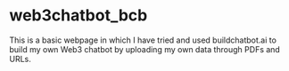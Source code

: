 # web3chatbot_bcb
This is a basic webpage in which I have tried and used buildchatbot.ai to build my own Web3 chatbot by uploading my own data through PDFs and URLs.
